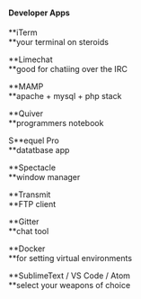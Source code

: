 #### Developer Apps

**iTerm                    
**your terminal on steroids

**Limechat                    
**good for chatiing over the IRC

**MAMP                    
**apache + mysql + php stack

**Quiver                    
**programmers notebook

S**equel Pro                  
**datatbase app

**Spectacle                
**window manager

**Transmit                    
**FTP client

**Gitter        
**chat tool

**Docker    
**for setting virtual environments

**SublimeText / VS Code / Atom    
**select your weapons of choice


